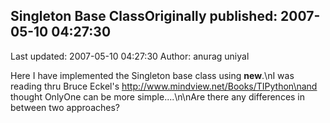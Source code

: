 ## Singleton Base ClassOriginally published: 2007-05-10 04:27:30 
Last updated: 2007-05-10 04:27:30 
Author: anurag uniyal 
 
Here I have implemented the Singleton base class using __new__.\nI was reading thru Bruce Eckel's  http://www.mindview.net/Books/TIPython\nand thought OnlyOne can be more simple....\n\nAre there any differences in between two approaches?